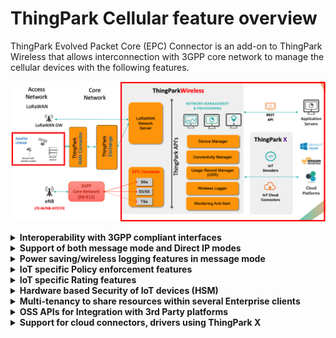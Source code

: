 
# ThingPark Cellular feature overview

ThingPark Evolved Packet Core (EPC) Connector is an add-on to ThingPark Wireless that allows interconnection with 3GPP core network to manage the cellular devices with the following features.

![image](./images/epcc-arch.png)


<details type="info">
<summary><strong>Interoperability with 3GPP compliant interfaces</strong></summary>

ThingPark Wireless EPCC offers 3GPP compliant integration over standard 3GPP interfaces:
- S6a interface is used to interface with MME of a mobile operator network and HSS (inside EPCC)
- S5/S8 interface is used to interface with SGW of a mobile operator network and PGW (inside EPCC)
- T6a interface is used to process Non-IP Data Delivery (NIDD) traffic from the device

</details>

<details type="info">
<summary><strong>Support of both message mode and Direct IP modes</strong></summary>

ThingPark Wireless EPCC supports both message mode and Direct IP traffic. 
- The message mode is used to send small packets less than 1400 bytes over UDP with a specific source port (configurable in ThingPark Wireless routing profile). Non-IP Data delivery (NIDD) payloads are also sent using message mode. The message mode traffic can be further processed by [ThingPark X IoT Flow](https://docs.thingpark.com/thingpark-x/latest/Overview/) which allows integration with numerous cloud connectors and it has in built drivers to decode device payloads.
- The Direct IP mode is used for the rest of the traffic (for ex, videos, TCP based communication, etc)

</details>

<details type="info">
<summary><strong>Power saving/wireless logging features in message mode</strong></summary>

- The message mode allows the device to send only the payloads which it intends to send to the application server. The communicataion with cloud platforms can be done using [ThingPark X IoT Flow](https://docs.thingpark.com/thingpark-x/latest/Overview/). This allows the device to save significant power as all the communication happens over UDP or NIDD, while at the same time customer applications can build applications in cloud platforms and interact with the device using cloud connector using ThingPark X IoT Flow.

- The message mode traffic can also be decoded in [Wireless logger](/B-Feature-Topics/network-tools/wireless-logger/overview.md) using built-in drivers in ThingPark X IoT Flow. ThingPark X also allows the customers to build custom drivers for their devices.

</details>

<details type="info">
<summary><strong>IoT specific Policy enforcement features</strong></summary>

ThingPark Wireless offers policy enforcement on the device at two levels:
- For the message mode traffic, the device traffic is limited by the message mode settings in the connectivity plan. You can find more information about connectivity plans in [Connectivity Manager](https://docs.thingpark.com/thingpark-wireless/7.2/docs/user-guide-tpw/supplier/use-connectivity-manager/)
- For the direct IP traffic, the connectivity plan configures the uplink/downlink bandwidth limits which are sent in the 3GPP signalling towards the core network which are applied by the radio access network (RAN) and Core network

</details>

<details type="info">
<summary><strong>IoT specific Rating features</strong></summary>

ThingPark Wireless offers the charging records which can be expported into the billing system of an operator to charge their customers. For more information on usage detail records, see [here](https://docs.thingpark.com/thingpark-wireless/7.2/docs/user-guide-tpw/operator/documentation-library#usage-detail-records)

</details>


<details type="info">
<summary><strong>Hardware based Security of IoT devices (HSM)</strong></summary>

ThingPark Wireless offers the ability to store the SIM card secret keys(Ki) and Operator Key (OP) in HSM. HSM is hardware based server that is tamper-proof and stores the keys. EPC connector communicates with HSM over standard IP interface to generate authentication vectors that are sent in 3GPP signalling. This offers robust secuirity in contrast to storing the keys in the cloud inside EPC Connector. For more information on HSM, see [here](https://docs.thingpark.com/thingpark-wireless/7.2/docs/user-guide-tpw/supplier/use-connectivity-manager/pre-provision-cellular-devices#hsm-principles)

</details>

<details type="info">
<summary><strong>Multi-tenancy to share resources within several Enterprise clients</strong></summary>

ThingPark Wireless is designed with multi-tenant architecture allowing the same platform to be shared across several enterprise customers.

</details>

<details type="info">
<summary><strong>OSS APIs for Integration with 3rd Party platforms</strong></summary>

ThingPark Wireless offers rich set of APIs allowing the automation of IoT workflow and integration with third party platforms.

</details>

<details type="info">
<summary><strong>Support for cloud connectors, drivers using ThingPark X</strong></summary>

ThingPark Wireless offers support for numerous cloud connectors, drivers using ThingPark X (for message mode traffic) thus facilitating the end-to-end integration. For more information on ThingPark X, see [here](https://docs.thingpark.com/thingpark-x/latest/Overview/)

</details>
